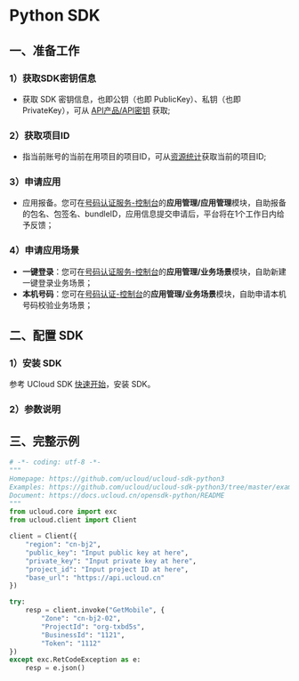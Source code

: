 # Python SDK

## 一、准备工作

### 1）获取SDK密钥信息

  - 获取 SDK 密钥信息，也即公钥（也即 PublicKey）、私钥（也即PrivateKey），可从 [API产品/API密钥](https://console.ucloud.cn/uapi/apikey) 获取;
    
### 2）获取项目ID

  - 指当前账号的当前在用项目的项目ID，可从[资源统计](https://console.ucloud.cn/dashboard)获取当前的项目ID;

### 3）申请应用

  - 应用报备。您可在[号码认证服务-控制台](https://console.ucloud.cn/unvs)的**应用管理/应用管理**模块，自助报备的包名、包签名、bundleID，应用信息提交申请后，平台将在1个工作日内给予反馈；
 

### 4）申请应用场景

  - **一键登录**：您可在[号码认证服务-控制台](https://console.ucloud.cn/unvs)的**应用管理/业务场景**模块，自助新建一键登录业务场景；
  - **本机号码**：您可在[号码认证-控制台](https://console.ucloud.cn/unvs)的**应用管理/业务场景**模块，自助申请本机号码校验业务场景；

## 二、配置 SDK

### 1）安装 SDK

参考 UCloud SDK [快速开始](https://docs.ucloud.cn/opensdk-python/quickstart)，安装 SDK。

### 2）参数说明

  

## 三、完整示例

```python
# -*- coding: utf-8 -*-
"""
Homepage: https://github.com/ucloud/ucloud-sdk-python3
Examples: https://github.com/ucloud/ucloud-sdk-python3/tree/master/examples
Document: https://docs.ucloud.cn/opensdk-python/README
"""
from ucloud.core import exc
from ucloud.client import Client

client = Client({
    "region": "cn-bj2",
    "public_key": "Input public key at here",
    "private_key": "Input private key at here",
    "project_id": "Input project ID at here",
    "base_url": "https://api.ucloud.cn"
})

try:
    resp = client.invoke("GetMobile", {
        "Zone": "cn-bj2-02",
        "ProjectId": "org-txbd5s",
        "BusinessId": "1121",
        "Token": "1112"
})
except exc.RetCodeException as e:
    resp = e.json()


```

